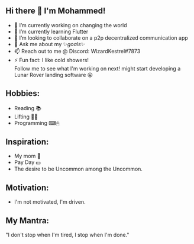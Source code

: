 ## Hi there 👋 I'm Mohammed!
- 🔭 I’m currently working on changing the world
- 🌱 I’m currently learning Flutter
- 👯 I’m looking to collaborate on a p2p decentralized communication app
- 💬 Ask me about my ✨_goals_✨
- 📫 Reach out to me @ Discord: WizardKestrel#7873
- ⚡ Fun fact: I like cold showers!
<br>Follow me to see what I'm working on next! might start developing a Lunar Rover landing software 😛
## Hobbies:
- Reading 📚
- Lifting 🏋️‍♀️
- Programming ⌨🖱
## Inspiration:
- My mom 💖
- Pay Day 💵
- The desire to be Uncommon among the Uncommon.
## Motivation:
- I'm not motivated, I'm driven.
## My Mantra:
"I don't stop when I'm tired, I stop when I'm done."

<!--
**bigb45/bigb45** is a ✨ _special_ ✨ repository because its `README.md` (this file) appears on your GitHub profile.

Here are some ideas to get you started:

- 🔭 I’m currently working on ...
- 🌱 I’m currently learning ...
- 👯 I’m looking to collaborate on ...
- 🤔 I’m looking for help with ...
- 💬 Ask me about ...
- 📫 How to reach me: ...
- 😄 Pronouns: ...
- ⚡ Fun fact: ...
-->
